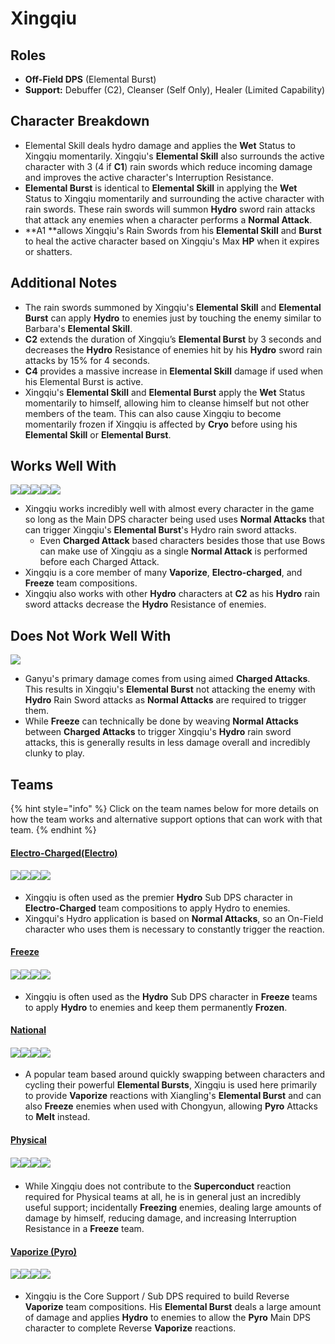 # Xingqiu

## **Roles**

* **Off-Field DPS** (Elemental Burst)
* **Support:** Debuffer (C2), Cleanser (Self Only), Healer (Limited Capability)

## **Character Breakdown**

* Elemental Skill deals hydro damage and applies the **Wet** Status to Xingqiu momentarily. Xingqiu's **Elemental Skill** also surrounds the active character with 3 (4 if **C1**) rain swords which reduce incoming damage and improves the active character's Interruption Resistance.
* **Elemental Burst** is identical to **Elemental Skill** in applying the **Wet** Status to Xingqiu momentarily and surrounding the active character with rain swords. These rain swords will summon **Hydro** sword rain attacks that attack any enemies when a character performs a **Normal Attack**.
* **A1 **allows Xingqiu's Rain Swords from his **Elemental Skill** and **Burst** to heal the active character based on Xingqiu's Max **HP** when it expires or shatters.

## **Additional Notes**

* The rain swords summoned by Xingqiu's **Elemental Skill** and **Elemental Burst** can apply **Hydro** to enemies just by touching the enemy similar to Barbara's **Elemental Skill**.
* **C2** extends the duration of Xingqiu’s **Elemental Burst** by 3 seconds and decreases the **Hydro** Resistance of enemies hit by his **Hydro** sword rain attacks by 15% for 4 seconds.
* **C4** provides a massive increase in **Elemental Skill** damage if used when his Elemental Burst is active.
* Xingqiu's **Elemental Skill** and **Elemental Burst** apply the **Wet** Status momentarily to himself, allowing him to cleanse himself but not other members of the team. This can also cause Xingqiu to become momentarily frozen if Xingqiu is affected by **Cryo** before using his **Elemental Skill** or **Elemental Burst**.

## **Works Well With**

****![](../../.gitbook/assets/Element\_Anemo.webp)****![](../../.gitbook/assets/Element\_Cryo.webp)****![](../../.gitbook/assets/Element\_Electro.webp)****![](../../.gitbook/assets/Element\_Hydro.webp)****![](../../.gitbook/assets/Element\_Pyro.webp)****

* Xingqiu works incredibly well with almost every character in the game so long as the Main DPS character being used uses **Normal Attacks** that can trigger Xingqiu's **Elemental Burst**'s Hydro rain sword attacks.
  * Even **Charged Attack** based characters besides those that use Bows can make use of Xingqiu as a single **Normal Attack** is performed before each Charged Attack.
* Xingqiu is a core member of many **Vaporize**, **Electro-charged**, and **Freeze** team compositions.
* Xingqiu also works with other **Hydro** characters at **C2** as his **Hydro** rain sword attacks decrease the **Hydro** Resistance of enemies.

## **Does Not Work Well With**

![](../../.gitbook/assets/UI\_AvatarIcon\_Ganyu.png)

* Ganyu's primary damage comes from using aimed **Charged Attacks**. This results in Xingqiu's **Elemental Burst** not attacking the enemy with **Hydro** Rain Sword attacks as **Normal Attacks** are required to trigger them.
* While **Freeze** can technically be done by weaving **Normal Attacks** between **Charged Attacks** to trigger Xingqiu's **Hydro** rain sword attacks, this is generally results in less damage overall and incredibly clunky to play.

## **Teams**

{% hint style="info" %}
Click on the team names below for more details on how the team works and alternative support options that can work with that team.
{% endhint %}

#### ****[**Electro-Charged(Electro)**](../../teams/electro-charged.md)****

#### ![](../../.gitbook/assets/UI\_AvatarIcon\_Keqing.png)![](../../.gitbook/assets/UI\_AvatarIcon\_Xingqiu.png)![](../../.gitbook/assets/UI\_AvatarIcon\_Beidou.png)![](../../.gitbook/assets/UI\_AvatarIcon\_Kazuha.png)

* Xingqiu is often used as the premier **Hydro** Sub DPS character in **Electro-Charged** team compositions to apply Hydro to enemies.
* Xingqui's Hydro application is based on **Normal Attacks**, so an On-Field character who uses them is necessary to constantly trigger the reaction.

#### [Freeze](../../teams/freeze.md)

#### ![](../../.gitbook/assets/UI\_AvatarIcon\_Ayaka.png)![](../../.gitbook/assets/UI\_AvatarIcon\_Xingqiu.png)![](../../.gitbook/assets/UI\_AvatarIcon\_Kazuha.png)![](../../.gitbook/assets/UI\_AvatarIcon\_Diona.png)

* Xingqiu is often used as the **Hydro** Sub DPS character in **Freeze** teams to apply **Hydro** to enemies and keep them permanently **Frozen**.

#### [National](../../teams/national.md)

#### ![](../../.gitbook/assets/UI\_AvatarIcon\_Xiangling.png)![](../../.gitbook/assets/UI\_AvatarIcon\_Xingqiu.png)![](../../.gitbook/assets/UI\_AvatarIcon\_Chongyun.png)![](../../.gitbook/assets/UI\_AvatarIcon\_Bennett.png)

* A popular team based around quickly swapping between characters and cycling their powerful **Elemental Bursts**, Xingqiu is used here primarily to provide **Vaporize** reactions with Xiangling's **Elemental Burst** and can also **Freeze** enemies when used with Chongyun, allowing **Pyro** Attacks to **Melt** instead.

#### [Physical](../../teams/physical.md)

#### ![](../../.gitbook/assets/UI\_AvatarIcon\_Eula.png)![](../../.gitbook/assets/UI\_AvatarIcon\_Fischl.png)![](../../.gitbook/assets/UI\_AvatarIcon\_Xingqiu.png)![](../../.gitbook/assets/UI\_AvatarIcon\_Diona.png)​​

* While Xingqiu does not contribute to the **Superconduct** reaction required for Physical teams at all, he is in general just an incredibly useful support; incidentally **Freezing** enemies, dealing large amounts of damage by himself, reducing damage, and increasing Interruption Resistance in a **Freeze** team.

#### [Vaporize (Pyro)](../../teams/reverse-vaporize.md)

#### ![](../../.gitbook/assets/UI\_AvatarIcon\_Hutao.png)![](../../.gitbook/assets/UI\_AvatarIcon\_Xingqiu.png)![](../../.gitbook/assets/UI\_AvatarIcon\_Sucrose.png)![](../../.gitbook/assets/UI\_AvatarIcon\_Diona.png)

* Xingqiu is the Core Support / Sub DPS required to build Reverse **Vaporize** team compositions. His **Elemental Burst** deals a large amount of damage and applies **Hydro** to enemies to allow the **Pyro** Main DPS character to complete Reverse **Vaporize** reactions.
